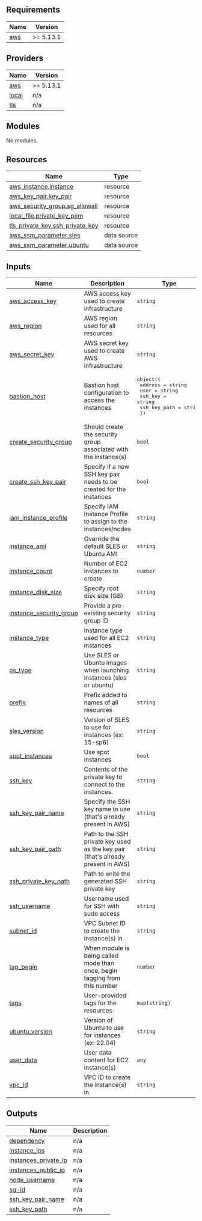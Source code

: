 ## Requirements

| Name | Version |
|------|---------|
| <a name="requirement_aws"></a> [aws](#requirement\_aws) | >= 5.13.1 |

## Providers

| Name | Version |
|------|---------|
| <a name="provider_aws"></a> [aws](#provider\_aws) | >= 5.13.1 |
| <a name="provider_local"></a> [local](#provider\_local) | n/a |
| <a name="provider_tls"></a> [tls](#provider\_tls) | n/a |

## Modules

No modules.

## Resources

| Name | Type |
|------|------|
| [aws_instance.instance](https://registry.terraform.io/providers/hashicorp/aws/latest/docs/resources/instance) | resource |
| [aws_key_pair.key_pair](https://registry.terraform.io/providers/hashicorp/aws/latest/docs/resources/key_pair) | resource |
| [aws_security_group.sg_allowall](https://registry.terraform.io/providers/hashicorp/aws/latest/docs/resources/security_group) | resource |
| [local_file.private_key_pem](https://registry.terraform.io/providers/hashicorp/local/latest/docs/resources/file) | resource |
| [tls_private_key.ssh_private_key](https://registry.terraform.io/providers/hashicorp/tls/latest/docs/resources/private_key) | resource |
| [aws_ssm_parameter.sles](https://registry.terraform.io/providers/hashicorp/aws/latest/docs/data-sources/ssm_parameter) | data source |
| [aws_ssm_parameter.ubuntu](https://registry.terraform.io/providers/hashicorp/aws/latest/docs/data-sources/ssm_parameter) | data source |

## Inputs

| Name | Description | Type | Default | Required |
|------|-------------|------|---------|:--------:|
| <a name="input_aws_access_key"></a> [aws\_access\_key](#input\_aws\_access\_key) | AWS access key used to create infrastructure | `string` | `null` | no |
| <a name="input_aws_region"></a> [aws\_region](#input\_aws\_region) | AWS region used for all resources | `string` | `"us-east-1"` | no |
| <a name="input_aws_secret_key"></a> [aws\_secret\_key](#input\_aws\_secret\_key) | AWS secret key used to create AWS infrastructure | `string` | `null` | no |
| <a name="input_bastion_host"></a> [bastion\_host](#input\_bastion\_host) | Bastion host configuration to access the instances | <pre>object({<br>    address      = string<br>    user         = string<br>    ssh_key      = string<br>    ssh_key_path = string<br>  })</pre> | `null` | no |
| <a name="input_create_security_group"></a> [create\_security\_group](#input\_create\_security\_group) | Should create the security group associated with the instance(s) | `bool` | `true` | no |
| <a name="input_create_ssh_key_pair"></a> [create\_ssh\_key\_pair](#input\_create\_ssh\_key\_pair) | Specify if a new SSH key pair needs to be created for the instances | `bool` | `true` | no |
| <a name="input_iam_instance_profile"></a> [iam\_instance\_profile](#input\_iam\_instance\_profile) | Specify IAM Instance Profile to assign to the instances/nodes | `string` | `null` | no |
| <a name="input_instance_ami"></a> [instance\_ami](#input\_instance\_ami) | Override the default SLES or Ubuntu AMI | `string` | `null` | no |
| <a name="input_instance_count"></a> [instance\_count](#input\_instance\_count) | Number of EC2 instances to create | `number` | `1` | no |
| <a name="input_instance_disk_size"></a> [instance\_disk\_size](#input\_instance\_disk\_size) | Specify root disk size (GB) | `string` | `"80"` | no |
| <a name="input_instance_security_group"></a> [instance\_security\_group](#input\_instance\_security\_group) | Provide a pre-existing security group ID | `string` | `null` | no |
| <a name="input_instance_type"></a> [instance\_type](#input\_instance\_type) | Instance type used for all EC2 instances | `string` | `"t3.medium"` | no |
| <a name="input_os_type"></a> [os\_type](#input\_os\_type) | Use SLES or Ubuntu images when launching instances (sles or ubuntu) | `string` | `"sles"` | no |
| <a name="input_prefix"></a> [prefix](#input\_prefix) | Prefix added to names of all resources | `string` | `"rancher-terraform"` | no |
| <a name="input_sles_version"></a> [sles\_version](#input\_sles\_version) | Version of SLES to use for instances (ex: 15-sp6) | `string` | `"15-sp6"` | no |
| <a name="input_spot_instances"></a> [spot\_instances](#input\_spot\_instances) | Use spot instances | `bool` | `false` | no |
| <a name="input_ssh_key"></a> [ssh\_key](#input\_ssh\_key) | Contents of the private key to connect to the instances. | `string` | `null` | no |
| <a name="input_ssh_key_pair_name"></a> [ssh\_key\_pair\_name](#input\_ssh\_key\_pair\_name) | Specify the SSH key name to use (that's already present in AWS) | `string` | `null` | no |
| <a name="input_ssh_key_pair_path"></a> [ssh\_key\_pair\_path](#input\_ssh\_key\_pair\_path) | Path to the SSH private key used as the key pair (that's already present in AWS) | `string` | `null` | no |
| <a name="input_ssh_private_key_path"></a> [ssh\_private\_key\_path](#input\_ssh\_private\_key\_path) | Path to write the generated SSH private key | `string` | `null` | no |
| <a name="input_ssh_username"></a> [ssh\_username](#input\_ssh\_username) | Username used for SSH with sudo access | `string` | `null` | no |
| <a name="input_subnet_id"></a> [subnet\_id](#input\_subnet\_id) | VPC Subnet ID to create the instance(s) in | `string` | `null` | no |
| <a name="input_tag_begin"></a> [tag\_begin](#input\_tag\_begin) | When module is being called mode than once, begin tagging from this number | `number` | `1` | no |
| <a name="input_tags"></a> [tags](#input\_tags) | User-provided tags for the resources | `map(string)` | `{}` | no |
| <a name="input_ubuntu_version"></a> [ubuntu\_version](#input\_ubuntu\_version) | Version of Ubuntu to use for instances (ex: 22.04) | `string` | `"22.04"` | no |
| <a name="input_user_data"></a> [user\_data](#input\_user\_data) | User data content for EC2 instance(s) | `any` | `null` | no |
| <a name="input_vpc_id"></a> [vpc\_id](#input\_vpc\_id) | VPC ID to create the instance(s) in | `string` | `null` | no |

## Outputs

| Name | Description |
|------|-------------|
| <a name="output_dependency"></a> [dependency](#output\_dependency) | n/a |
| <a name="output_instance_ips"></a> [instance\_ips](#output\_instance\_ips) | n/a |
| <a name="output_instances_private_ip"></a> [instances\_private\_ip](#output\_instances\_private\_ip) | n/a |
| <a name="output_instances_public_ip"></a> [instances\_public\_ip](#output\_instances\_public\_ip) | n/a |
| <a name="output_node_username"></a> [node\_username](#output\_node\_username) | n/a |
| <a name="output_sg-id"></a> [sg-id](#output\_sg-id) | n/a |
| <a name="output_ssh_key_pair_name"></a> [ssh\_key\_pair\_name](#output\_ssh\_key\_pair\_name) | n/a |
| <a name="output_ssh_key_path"></a> [ssh\_key\_path](#output\_ssh\_key\_path) | n/a |
